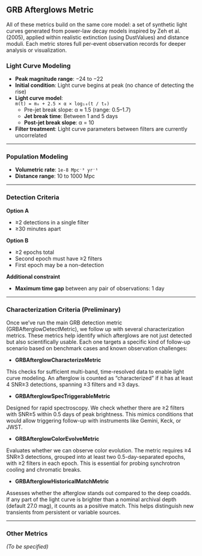## GRB Afterglows Metric

All of these metrics build on the same core model: a set of synthetic light curves generated from 
power-law decay models inspired by Zeh et al. (2005), applied within realistic extinction (using 
DustValues) and distance moduli. Each metric stores full per-event observation records for 
deeper analysis or visualization.

### Light Curve Modeling

- **Peak magnitude range**: −24 to −22  
- **Initial condition**: Light curve begins at peak (no chance of detecting the rise)  
- **Light curve model**:  
  `m(t) = m₀ + 2.5 × α × log₁₀(t / t₀)`  
  - Pre-jet break slope: α ≈ 1.5 (range: 0.5–1.7)  
  - **Jet break time**: Between 1 and 5 days  
  - **Post-jet break slope**: α = 10  
- **Filter treatment**: Light curve parameters between filters are currently uncorrelated


---

### Population Modeling

- **Volumetric rate**: `1e-8 Mpc⁻³ yr⁻¹`  
- **Distance range**: 10 to 1000 Mpc

---

### Detection Criteria

**Option A**  
- ≥2 detections in a single filter  
- ≥30 minutes apart  

**Option B**  
- ≥2 epochs total  
- Second epoch must have ≥2 filters  
- First epoch may be a non-detection  

**Additional constraint**  
- **Maximum time gap** between any pair of observations: 1 day

---

### Characterization Criteria (Preliminary)

Once we’ve run the main GRB detection metric (GRBAfterglowDetectMetric), we follow up with 
several characterization metrics. These metrics help identify which afterglows are not just 
detected but also scientifically usable. Each one targets a specific kind of follow-up scenario based on benchmark cases and known observation challenges:

- **GRBAfterglowCharacterizeMetric**
 
 This checks for sufficient multi-band, time-resolved data to enable light curve modeling. 
An afterglow is counted as “characterized” if it has at least 4 SNR≥3 detections, 
spanning ≥3 filters and ≥3 days. 
 
- **GRBAfterglowSpecTriggerableMetric**
 
 Designed for rapid spectroscopy. We check whether there are ≥2 filters with SNR≥5 
within 0.5 days of peak brightness. This mimics conditions that would allow triggering 
follow-up with instruments like Gemini, Keck, or JWST. 
 
- **GRBAfterglowColorEvolveMetric**
 
 Evaluates whether we can observe color evolution. The metric requires ≥4 SNR≥3 
detections, grouped into at least two 0.5-day-separated epochs, with ≥2 filters in each 
epoch. This is essential for probing synchrotron cooling and chromatic breaks. 
 
- **GRBAfterglowHistoricalMatchMetric**
 
Assesses whether the afterglow stands out compared to the deep coadds. If any part of 
the light curve is brighter than a nominal archival depth (default 27.0 mag), it counts as a 
positive match. This helps distinguish new transients from persistent or variable sources. 

---

### Other Metrics

_(To be specified)_
